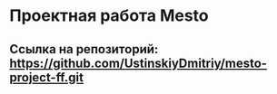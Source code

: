 # Проектная работа Mesto
## Ссылка на репозиторий: <https://github.com/UstinskiyDmitriy/mesto-project-ff.git>
